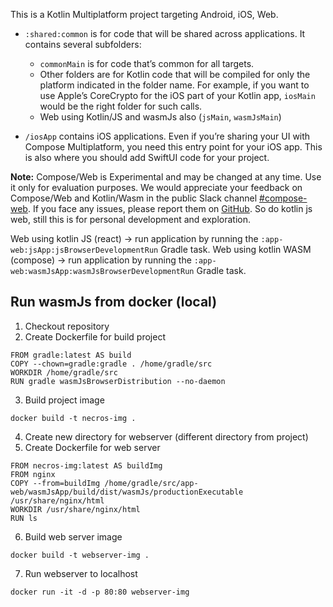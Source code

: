 This is a Kotlin Multiplatform project targeting Android, iOS, Web.

* `:shared:common` is for code that will be shared across applications.
  It contains several subfolders:
  - `commonMain` is for code that’s common for all targets.
  - Other folders are for Kotlin code that will be compiled for only the platform indicated in the folder name.
    For example, if you want to use Apple’s CoreCrypto for the iOS part of your Kotlin app,
    `iosMain` would be the right folder for such calls.
  - Web using Kotlin/JS and wasmJs also (`jsMain`, `wasmJsMain`)

* `/iosApp` contains iOS applications. Even if you’re sharing your UI with Compose Multiplatform, 
  you need this entry point for your iOS app. This is also where you should add SwiftUI code for your project.


**Note:** Compose/Web is Experimental and may be changed at any time. Use it only for evaluation purposes.
We would appreciate your feedback on Compose/Web and Kotlin/Wasm in the public Slack channel [#compose-web](https://slack-chats.kotlinlang.org/c/compose-web).
If you face any issues, please report them on [GitHub](https://github.com/JetBrains/compose-multiplatform/issues).
So do kotlin js web, still this is for personal development and exploration.

Web using kotlin JS (react) -> run application by running the `:app-web:jsApp:jsBrowserDevelopmentRun` Gradle task.
Web using kotlin WASM (compose) -> run application by running the `:app-web:wasmJsApp:wasmJsBrowserDevelopmentRun` Gradle task.

## Run wasmJs from docker (local)
1. Checkout repository
2. Create Dockerfile for build project
```
FROM gradle:latest AS build
COPY --chown=gradle:gradle . /home/gradle/src
WORKDIR /home/gradle/src
RUN gradle wasmJsBrowserDistribution --no-daemon
```
3. Build project image
```
docker build -t necros-img .
```
4. Create new directory for webserver (different directory from project)
5. Create Dockerfile for web server
```
FROM necros-img:latest AS buildImg
FROM nginx
COPY --from=buildImg /home/gradle/src/app-web/wasmJsApp/build/dist/wasmJs/productionExecutable /usr/share/nginx/html
WORKDIR /usr/share/nginx/html
RUN ls
```
6. Build web server image
```
docker build -t webserver-img .
```
7. Run webserver to localhost
```
docker run -it -d -p 80:80 webserver-img 
```
